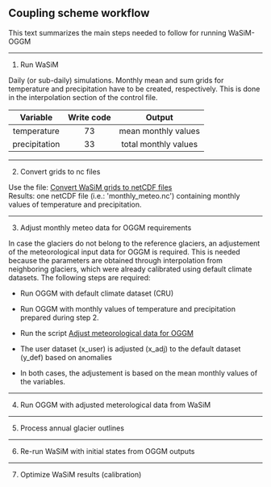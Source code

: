 ## Coupling scheme workflow
This text summarizes the main steps needed to follow for running WaSiM-OGGM
_____

1. Run WaSiM

Daily (or sub-daily) simulations. Monthly mean and sum grids for temperature and precipitation have to be created, respectively. This is done in the interpolation section of the control file.

Variable      | Write code  | Output                
:-----------: |:-----------:| :--------------------:
temperature   | 73          | mean monthly values   
precipitation | 33          | total monthly values 

_____
2. Convert grids to nc files

Use the file: [Convert WaSiM grids to netCDF files](../main/scripts/convert_raster_to_nc.py) \
Results: one netCDF file (i.e.: 'monthly_meteo.nc') containing monthly values of temperature and precipitation.

_____
3. Adjust monthly meteo data for OGGM requirements

In case the glaciers do not belong to the reference glaciers, an adjustement of the meteorological input data for OGGM is required. This is needed because the parameters are obtained through interpolation from neighboring glaciers, which were already calibrated using default climate datasets.
The following steps are required:

* Run OGGM with default climate dataset (CRU)
* Run OGGM with monthly values of temperature and precipitation prepared during step 2.
* Run the script [Adjust meteorological data for OGGM](../main/meteo_adj_anom.py) 
* The user dataset (x_user) is adjusted (x_adj) to the default dataset (y_def) based on anomalies
  

* In both cases, the adjustement is based on the mean monthly values of the variables.

_____
4. Run OGGM with adjusted meterological data from WaSiM


_____
5. Process annual glacier outlines


_____
6. Re-run WaSiM with initial states from OGGM outputs


_____
7. Optimize WaSiM results (calibration)
